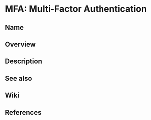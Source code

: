# MFA: Multi-Factor Authentication

## Name

## Overview

## Description

## See also

## Wiki

## References
